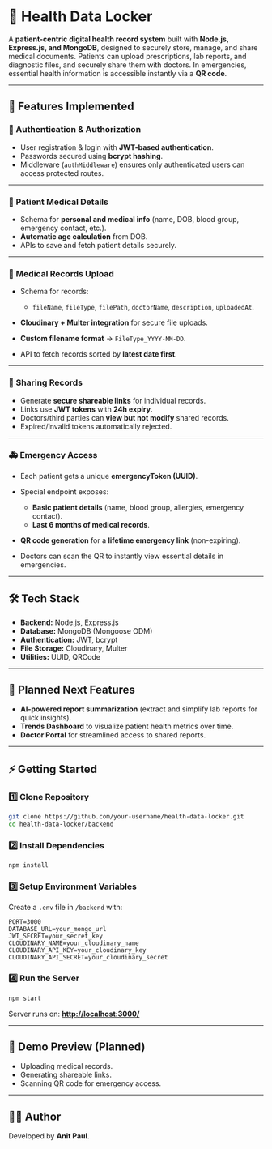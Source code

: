 # 🏥 Health Data Locker

A **patient-centric digital health record system** built with **Node.js, Express.js, and MongoDB**, designed to securely store, manage, and share medical documents. Patients can upload prescriptions, lab reports, and diagnostic files, and securely share them with doctors. In emergencies, essential health information is accessible instantly via a **QR code**.

---

## 🚀 Features Implemented

### 🔐 Authentication & Authorization

* User registration & login with **JWT-based authentication**.
* Passwords secured using **bcrypt hashing**.
* Middleware (`authMiddleware`) ensures only authenticated users can access protected routes.

---

### 👤 Patient Medical Details

* Schema for **personal and medical info** (name, DOB, blood group, emergency contact, etc.).
* **Automatic age calculation** from DOB.
* APIs to save and fetch patient details securely.

---

### 📂 Medical Records Upload

* Schema for records:

  * `fileName`, `fileType`, `filePath`, `doctorName`, `description`, `uploadedAt`.
* **Cloudinary + Multer integration** for secure file uploads.
* **Custom filename format** → `FileType_YYYY-MM-DD`.
* API to fetch records sorted by **latest date first**.

---

### 🔗 Sharing Records

* Generate **secure shareable links** for individual records.
* Links use **JWT tokens** with **24h expiry**.
* Doctors/third parties can **view but not modify** shared records.
* Expired/invalid tokens automatically rejected.

---

### 🚑 Emergency Access

* Each patient gets a unique **emergencyToken (UUID)**.
* Special endpoint exposes:

  * **Basic patient details** (name, blood group, allergies, emergency contact).
  * **Last 6 months of medical records**.
* **QR code generation** for a **lifetime emergency link** (non-expiring).
* Doctors can scan the QR to instantly view essential details in emergencies.

---

## 🛠️ Tech Stack

* **Backend:** Node.js, Express.js
* **Database:** MongoDB (Mongoose ODM)
* **Authentication:** JWT, bcrypt
* **File Storage:** Cloudinary, Multer
* **Utilities:** UUID, QRCode

---

## 📌 Planned Next Features

* **AI-powered report summarization** (extract and simplify lab reports for quick insights).
* **Trends Dashboard** to visualize patient health metrics over time.
* **Doctor Portal** for streamlined access to shared reports.

---

## ⚡ Getting Started

### 1️⃣ Clone Repository

```bash
git clone https://github.com/your-username/health-data-locker.git
cd health-data-locker/backend
```

### 2️⃣ Install Dependencies

```bash
npm install
```

### 3️⃣ Setup Environment Variables

Create a `.env` file in `/backend` with:

```
PORT=3000
DATABASE_URL=your_mongo_url
JWT_SECRET=your_secret_key
CLOUDINARY_NAME=your_cloudinary_name
CLOUDINARY_API_KEY=your_cloudinary_key
CLOUDINARY_API_SECRET=your_cloudinary_secret
```

### 4️⃣ Run the Server

```bash
npm start
```

Server runs on: **[http://localhost:3000/](http://localhost:3000/)**

---

## 📸 Demo Preview (Planned)

* Uploading medical records.
* Generating shareable links.
* Scanning QR code for emergency access.

---

## 👨‍💻 Author

Developed by **Anit Paul**.
